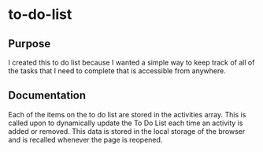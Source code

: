 # to-do-list

## Purpose
I created this to do list because I wanted a simple way to keep track of all of the tasks that I need to complete that is accessible from anywhere. 

## Documentation
Each of the items on the to do list are stored in the activities array. This is called upon to dynamically update the To Do List each time an activity is added or removed. This data is stored in the local storage of the browser and is recalled whenever the page is reopened. 